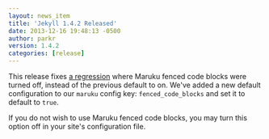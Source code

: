 ```yaml
---
layout: news_item
title: 'Jekyll 1.4.2 Released'
date: 2013-12-16 19:48:13 -0500
author: parkr
version: 1.4.2
categories: [release]
---
```


This release fixes [a regression][] where Maruku fenced code blocks were turned
off, instead of the previous default to on. We've added a new default
configuration to our `maruku` config key: `fenced_code_blocks` and set it to
default to `true`.

If you do not wish to use Maruku fenced code blocks, you may turn this option
off in your site's configuration file.

[a regression]: https://github.com/jekyll/jekyll/pull/1830
